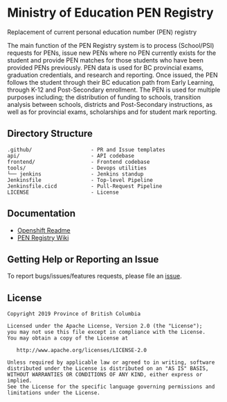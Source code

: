 # Ministry of Education PEN Registry
Replacement of current personal education number (PEN) registry

The main function of the PEN Registry system is to process (School/PSI) requests for PENs, issue new PENs where no PEN currently exists for the student and provide PEN matches for those students who have been provided PENs previously. PEN data is used for BC provincial exams, graduation credentials, and research and reporting.  Once issued, the PEN follows the student through their BC education path from Early Learning, through K-12 and Post-Secondary enrollment. The PEN is used for multiple purposes including; the distribution of funding to schools, transition analysis between schools, districts and Post-Secondary instructions, as well as for provincial exams, scholarships and for student mark reporting.

## Directory Structure

    .github/                   - PR and Issue templates
    api/                       - API codebase
    frontend/                  - Frontend codebase
    tools/                     - Devops utilities
    └── jenkins                - Jenkins standup
    Jenkinsfile                - Top-level Pipeline
    Jenkinsfile.cicd           - Pull-Request Pipeline
    LICENSE                    - License

## Documentation

* [Openshift Readme](openshift/README.md)
* [PEN Registry Wiki](https://github.com/bcgov/EDUC-PEN/wiki)

## Getting Help or Reporting an Issue

To report bugs/issues/features requests, please file an [issue](https://github.com/bcgov/EDUC-PEN/issues).

## License

    Copyright 2019 Province of British Columbia

    Licensed under the Apache License, Version 2.0 (the "License");
    you may not use this file except in compliance with the License.
    You may obtain a copy of the License at

       http://www.apache.org/licenses/LICENSE-2.0

    Unless required by applicable law or agreed to in writing, software
    distributed under the License is distributed on an "AS IS" BASIS,
    WITHOUT WARRANTIES OR CONDITIONS OF ANY KIND, either express or implied.
    See the License for the specific language governing permissions and
    limitations under the License.